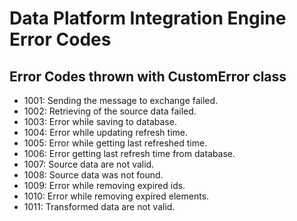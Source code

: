 # Data Platform Integration Engine Error Codes

## Error Codes thrown with CustomError class

- 1001: Sending the message to exchange failed.
- 1002: Retrieving of the source data failed.
- 1003: Error while saving to database.
- 1004: Error while updating refresh time.
- 1005: Error while getting last refreshed time.
- 1006: Error getting last refresh time from database.
- 1007: Source data are not valid.
- 1008: Source data was not found.
- 1009: Error while removing expired ids.
- 1010: Error while removing expired elements.
- 1011: Transformed data are not valid.
